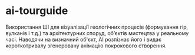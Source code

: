 # ai-tourguide
Використання ШІ для візуалізації геологічних процесів (формування гір, вулканів і т.д.) та архітектурних споруд, обʼєктів мистецтва у реальному часі. Наводячи на визначний об'єкт, АІ розпізнає його і видає короткотривалу згенеровану анімацію покрокового створення.

